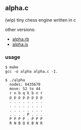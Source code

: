 ## alpha.c

(wip) tiny chess engine written in c

other versions:
- [alpha.rb](https://github.com/smichaelrogers/alpha.rb)
- [alpha.js](https://github.com/smichaelrogers/alpha.js)


### usage

```shell
$ make
gcc -o alpha alpha.c -I.

$ ./alpha
  nodes: 6435670
  move: 52 to 44
  r n b q k b n r
  p p p p p p p p
  . . . . . . . .
  . . . . . . . .
  . . . . . . . .
  . . . . P . . .
  P P P P . P P P
  R N B Q K B N R
```
